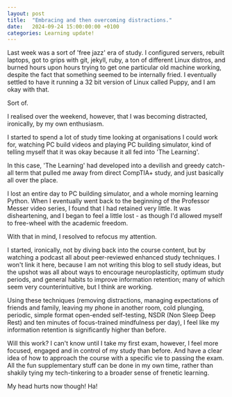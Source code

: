 ```yaml
---
layout: post
title:  "Embracing and then overcoming distractions."
date:   2024-09-24 15:00:00:00 +0100
categories: Learning update!
---
```


Last week was a sort of 'free jazz' era of study. I configured servers, rebuilt laptops, got to grips with git, jekyll, ruby, a ton of
different Linux distros, and burned hours upon hours trying to get one particular old machine working, despite the fact that something
seemed to be internally fried. I eventually settled to have it running a 32 bit version of Linux called Puppy, and I am okay with that.

Sort of.

I realised over the weekend, however, that I was becoming distracted, ironically, by my own enthusiasm.

I started to spend a lot of study time looking at organisations I could work for, watching PC build videos and playing PC building simulator,
kind of telling myself that it was okay because it all fed into 'The Learning'.

In this case, 'The Learning' had developed into a devilish and greedy catch-all term that pulled me away from direct CompTIA+ study, and just 
basically all over the place. 

I lost an entire day to PC building simulator, and a whole morning learning Python. When I eventually went back to the beginning of the 
Professor Messer video series, I found that I had retained very little. It was disheartening, and I began to feel a little lost - as though
I'd allowed myself to free-wheel with the academic freedom.

With that in mind, I resolved to refocus my attention.

I started, ironically, not by diving back into the course content, but by watching a podcast all about peer-reviewed enhanced study techniques.
I won't link it here, because I am not writing this blog to sell study ideas, but the upshot was all about ways to encourage neuroplasticity,
optimum study periods, and general habits to improve information retention; many of which seem very counterintuitive, but I think are working.

Using these techniques (removing distractions, managing expectations of friends and family, leaving my phone in another room, 
cold plunging, periodic, simple format open-ended self-testing, NSDR (Non Sleep Deep Rest) and ten minutes of focus-trained mindfulness per day), 
I feel like my information retention is significantly higher than before.

Will this work? I can't know until I take my first exam, however, I feel more focused, engaged and in control of my study than before. And have
a clear idea of how to approach the course with a specific vie to passing the exam. All the fun supplementary stuff can be done in my own time, 
rather than shakily tying my tech-tinkering to a broader sense of frenetic learning.

My head hurts now though! Ha! 